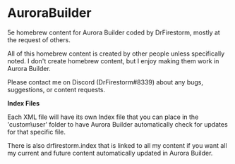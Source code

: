 # AuroraBuilder
5e homebrew content for Aurora Builder coded by DrFirestorm, mostly at the request of others.

All of this homebrew content is created by other people unless specifically noted. I don't create homebrew content, but I enjoy making them work in Aurora Builder.

Please contact me on Discord (DrFirestorm#8339) about any bugs, suggestions, or content requests.

**Index Files**

Each XML file will have its own Index file that you can place in the 'custom\user' folder to have Aurora Builder automatically check for updates for that specific file.

There is also drfirestorm.index that is linked to all my content if you want all my current and future content automatically updated in Aurora Builder.
